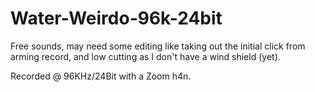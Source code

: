 # Water-Weirdo-96k-24bit

Free sounds, may need some editing like taking out the initial click from arming record, and low cutting as I don't have a wind shield (yet). 

Recorded @ 96KHz/24Bit with a Zoom h4n. 
